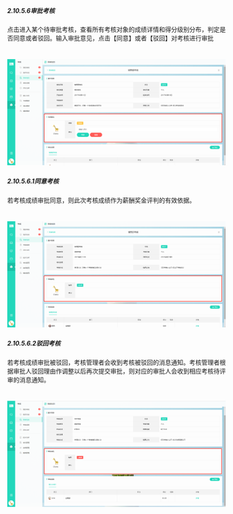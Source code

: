 ##### 2.10.5.6审批考核

点击进入某个待审批考核，查看所有考核对象的成绩详情和得分级别分布，判定是否同意或者驳回。输入审批意见，点击【同意】或者【驳回】对考核进行审批

# ![](/assets/10.5.6审批考核.png)

##### 2.10.5.6.1同意考核

若考核成绩审批同意，则此次考核成绩作为薪酬奖金评判的有效依据。

# ![](/assets/10.5.6.1同意考核.png)

##### 2.10.5.6.2驳回考核

若考核成绩审批被驳回，考核管理者会收到考核被驳回的消息通知。考核管理者根据审批人驳回理由作调整以后再次提交审批，则对应的审批人会收到相应考核待评审的消息通知。

# ![](/assets/10.5.6.2驳回考核.png)